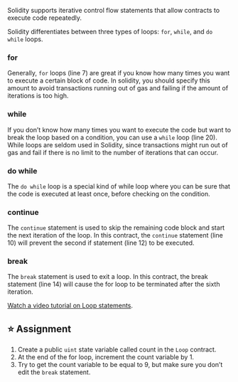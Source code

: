 Solidity supports iterative control flow statements that allow contracts to execute code repeatedly.

Solidity differentiates between three types of loops: `for`, `while`, and `do while` loops.

### for
Generally, `for` loops (line 7) are great if you know how many times you want to execute a certain block of code. In solidity, you should specify this amount to avoid transactions running out of gas and failing if the amount of iterations is too high.

### while
If you don’t know how many times you want to execute the code but want to break the loop based on a condition, you can use a `while` loop (line 20).
While loops are seldom used in Solidity, since transactions might run out of gas and fail if there is no limit to the number of iterations that can occur.

### do while
The `do while` loop is a special kind of while loop where you can be sure that the code is executed at least once, before checking on the condition.

### continue
The `continue` statement is used to skip the remaining code block and start the next iteration of the loop. In this contract, the `continue` statement (line 10) will prevent the second if statement (line 12) to be executed.

### break
The `break` statement is used to exit a loop. In this contract, the break statement (line 14) will cause the for loop to be terminated after the sixth iteration.

<a href="https://www.youtube.com/watch?v=SB705OK3bUg" target="_blank">Watch a video tutorial on Loop statements</a>.

## ⭐️ Assignment
1. Create a public `uint` state variable called count in the `Loop` contract.
2. At the end of the for loop, increment the count variable by 1.
3. Try to get the count variable to be equal to 9, but make sure you don’t edit the `break` statement.